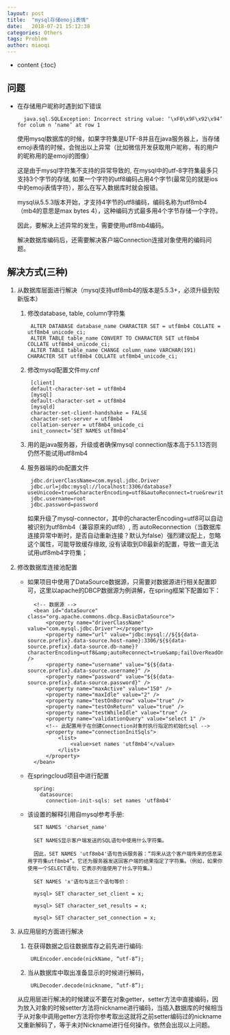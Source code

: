 ```yaml
---
layout: post
title:  "mysql存储emoji表情"
date:   2018-07-21 15:12:38
categories: Others
tags: Problem
author: miaoqi
---
```


* content
{:toc} 

## 问题

* 在存储用户昵称时遇到如下错误

        java.sql.SQLException: Incorrect string value: ‘\xF0\x9F\x92\x94’ for colum n ‘name’ at row 1 

    使用mysql数据库的时候，如果字符集是UTF-8并且在java服务器上，当存储emoji表情的时候，会抛出以上异常（比如微信开发获取用户昵称，有的用户的昵称用的是emoji的图像）

    这是由于mysql字符集不支持的异常导致的, 在mysql中的utf-8字符集最多只支持3个字节的存储, 如果一个字符的utf8编码占用4个字节(最常见的就是ios中的emoji表情字符），那么在写入数据库时就会报错。

    mysql从5.5.3版本开始，才支持4字节的utf8编码，编码名称为utf8mb4（mb4的意思是max bytes 4），这种编码方式最多用4个字节存储一个字符。
    
    因此，要解决上述异常的发生，需要使用utf8mb4编码。
  
    解决数据库编码后，还需要解决客户端Connection连接对象使用的编码问题。
    
## 解决方式(三种)

1. 从数据库层面进行解决（mysql支持utf8mb4的版本是5.5.3+，必须升级到较新版本）

    1. 修改database, table, column字符集

            ALTER DATABASE database_name CHARACTER SET = utf8mb4 COLLATE = utf8mb4_unicode_ci; 
            ALTER TABLE table_name CONVERT TO CHARACTER SET utf8mb4 COLLATE utf8mb4_unicode_ci; 
            ALTER TABLE table_name CHANGE column_name VARCHAR(191) CHARACTER SET utf8mb4 COLLATE utf8mb4_unicode_ci;

    1. 修改mysql配置文件my.cnf

            [client] 
            default-character-set = utf8mb4 
            [mysql] 
            default-character-set = utf8mb4 
            [mysqld] 
            character-set-client-handshake = FALSE 
            character-set-server = utf8mb4 
            collation-server = utf8mb4_unicode_ci 
            init_connect=’SET NAMES utf8mb4’

    1. 用的是java服务器，升级或者确保mysql connection版本高于5.1.13否则仍然不能试用utf8mb4 

    1. 服务器端的db配置文件

            jdbc.driverClassName=com.mysql.jdbc.Driver 
            jdbc.url=jdbc:mysql://localhost:3306/database?useUnicode=true&characterEncoding=utf8&autoReconnect=true&rewriteBatchedStatements=TRUE 
            jdbc.username=root 
            jdbc.password=password

        如果升级了mysql-connector，其中的characterEncoding=utf8可以自动被识别为utf8mb4（兼容原来的utf8）, 而 autoReconnection（当数据库连接异常中断时，是否自动重新连接？默认为false）强烈建议配上，忽略这个属性，可能导致缓存缘故, 没有读取到DB最新的配置，导致一直无法试用utf8mb4字符集；

1. 修改数据库连接池配置

    * 如果项目中使用了DataSource数据源，只需要对数据源进行相关配置即可，这里以apache的DBCP数据源为例讲解，在spring框架下配置如下：

            <!-- 数据源 -->
            <bean id="dataSource" class="org.apache.commons.dbcp.BasicDataSource">
        		<property name="driverClassName" value="com.mysql.jdbc.Driver"></property>
        		<property name="url" value="jdbc:mysql://${${data-source.prefix}.data-source.host-name}:3306/${${data-source.prefix}.data-source.db-name}?characterEncoding=utf8&amp;autoReconnect=true&amp;failOverReadOnly=false&amp;maxReconnects=10&amp;allowMultiQueries=true" />
        		<property name="username" value="${${data-source.prefix}.data-source.username}" />
        		<property name="password" value="${${data-source.prefix}.data-source.password}" />
        		<property name="maxActive" value="150" />
        		<property name="maxIdle" value="2" />
        		<property name="testOnBorrow" value="true" />
        		<property name="testOnReturn" value="true" />
        		<property name="testWhileIdle" value="true" />
        		<property name="validationQuery" value="select 1" />
        		<!-- 此配置用于在创建Connection对象时执行指定的初始化sql -->
        		<property name="connectionInitSqls">
        			<list>
        				<value>set names 'utf8mb4'</value>
        			</list>
        		</property>
        	</bean>

    * 在springcloud项目中进行配置

            spring:
              datasource:
                connection-init-sqls: set names 'utf8mb4'

    * 该设置的解释引用自mysql参考手册:

            SET NAMES 'charset_name'

            SET NAMES显示客户端发送的SQL语句中使用什么字符集。
            
            因此，SET NAMES 'utf8mb4'语句告诉服务器：“将来从这个客户端传来的信息采用字符集utf8mb4”。它还为服务器发送回客户端的结果指定了字符集。（例如，如果你使用一个SELECT语句，它表示列值使用了什么字符集。）
            
            SET NAMES 'x'语句与这三个语句等价：
            
            mysql> SET character_set_client = x;
            
            mysql> SET character_set_results = x;
            
            mysql> SET character_set_connection = x;

1. 从应用层的方面进行解决 

    1. 在获得数据之后往数据库存之前先进行编码:

            URLEncoder.encode(nickName, “utf-8”);

    1. 当从数据库中取出准备显示的时候进行解码，

            URLDecoder.decode(nickname, “utf-8”); 

    从应用层进行解决的时候建议不要在对象getter，setter方法中直接编码，因为放入对象的时候setter方法将nickname进行编码，当插入数据库的时候相当于从对象中调用getter方法将你参考取出这就将之前setter编码过的nickname又重新解码了，等于未对Nickname进行任何操作。依然会出现以上问题。




